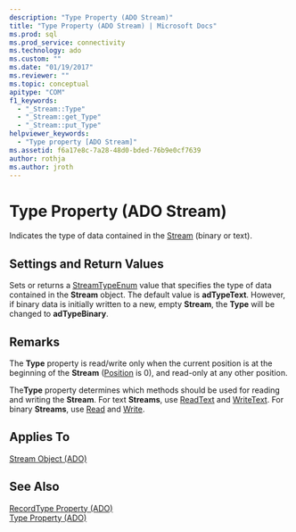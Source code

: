 ```yaml
---
description: "Type Property (ADO Stream)"
title: "Type Property (ADO Stream) | Microsoft Docs"
ms.prod: sql
ms.prod_service: connectivity
ms.technology: ado
ms.custom: ""
ms.date: "01/19/2017"
ms.reviewer: ""
ms.topic: conceptual
apitype: "COM"
f1_keywords: 
  - "_Stream::Type"
  - "_Stream::get_Type"
  - "_Stream::put_Type"
helpviewer_keywords: 
  - "Type property [ADO Stream]"
ms.assetid: f6a17e8c-7a28-48d0-bded-76b9e0cf7639
author: rothja
ms.author: jroth
---
```

# Type Property (ADO Stream)
Indicates the type of data contained in the [Stream](./stream-object-ado.md) (binary or text).  
  
## Settings and Return Values  
 Sets or returns a [StreamTypeEnum](./streamtypeenum.md) value that specifies the type of data contained in the **Stream** object. The default value is **adTypeText**. However, if binary data is initially written to a new, empty **Stream**, the **Type** will be changed to **adTypeBinary**.  
  
## Remarks  
 The **Type** property is read/write only when the current position is at the beginning of the **Stream** ([Position](./position-property-ado.md) is 0), and read-only at any other position.  
  
 The**Type** property determines which methods should be used for reading and writing the **Stream**. For text **Streams**, use [ReadText](./readtext-method.md) and [WriteText](./writetext-method.md). For binary **Streams**, use [Read](./read-method.md) and [Write](./write-method.md).  
  
## Applies To  
 [Stream Object (ADO)](./stream-object-ado.md)  
  
## See Also  
 [RecordType Property (ADO)](./recordtype-property-ado.md)   
 [Type Property (ADO)](./type-property-ado.md)